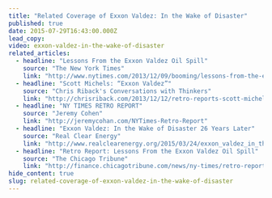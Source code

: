 ```yaml
---
title: "Related Coverage of Exxon Valdez: In the Wake of Disaster"
published: true
date: 2015-07-29T16:43:00.000Z
lead_copy:
video: exxon-valdez-in-the-wake-of-disaster
related_articles:
  - headline: "Lessons From the Exxon Valdez Oil Spill"
    source: "The New York Times"
    link: "http://www.nytimes.com/2013/12/09/booming/lessons-from-the-exxon-valdez-oil-spill.html?ref=booming"
  - headline: "Scott Michels: “Exxon Valdez”"
    source: "Chris Riback's Conversations with Thinkers"
    link: "http://chrisriback.com/2013/12/12/retro-reports-scott-michels-exxon-valdez-in-the-wake-of-disaster/"
  - headline: "NY TIMES RETRO REPORT"
    source: "Jeremy Cohen"
    link: "http://jeremycohan.com/NYTimes-Retro-Report"
  - headline: "Exxon Valdez: In the Wake of Disaster 26 Years Later"
    source: "Real Clear Energy"
    link: "http://www.realclearenergy.org/2015/03/24/exxon_valdez_in_the_wake_of_disaster_26_years_later_267373.html"
  - headline: "Retro Report: Lessons From the Exxon Valdez Oil Spill"
    source: "The Chicago Tribune"
    link: "http://finance.chicagotribune.com/news/ny-times/retro-report-lessons-from-the-exxon-valdez-oil-spill/retro-report-lessons-from-the-exxon-valdez-oil-spill-12361055.htm"
hide_content: true
slug: related-coverage-of-exxon-valdez-in-the-wake-of-disaster
---
```


